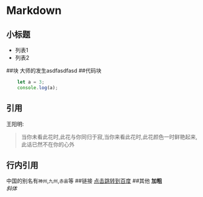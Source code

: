 # Markdown
## 小标题
* 列表1
* 列表2

##块
	大师的发生asdfasdfasd
##代码块
```javascript
	let a = 3;
	console.log(a);
```
## 引用
王阳明:
> 当你未看此花时,此花与你同归于寂,当你来看此花时,此花颜色一时鲜艳起来,此话已然不在你的心外

## 行内引用
中国的别名有`神州`,`九州`,`赤县`等
##链接
[点击跳转到百度](https://www.baidu.com)
##其他
**加粗**  
*斜体*

